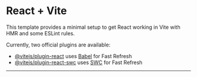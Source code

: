 # React + Vite

This template provides a minimal setup to get React working in Vite with HMR and some ESLint rules.

Currently, two official plugins are available:

- [@vitejs/plugin-react](https://github.com/vitejs/vite-plugin-react/blob/main/packages/plugin-react/README.md) uses [Babel](https://babeljs.io/) for Fast Refresh
- [@vitejs/plugin-react-swc](https://github.com/vitejs/vite-plugin-react-swc) uses [SWC](https://swc.rs/) for Fast Refresh

---

<!-- https://drive.google.com/file/d/1ojcf4Ypoi7O9_rj6hbDx25IqGoQddoY6/view?pli=1 -->
<!-- https://savvytime.com/converter/ist-to-ist-jst-nzdt/may-15-2024/5am#google_vignette -->
